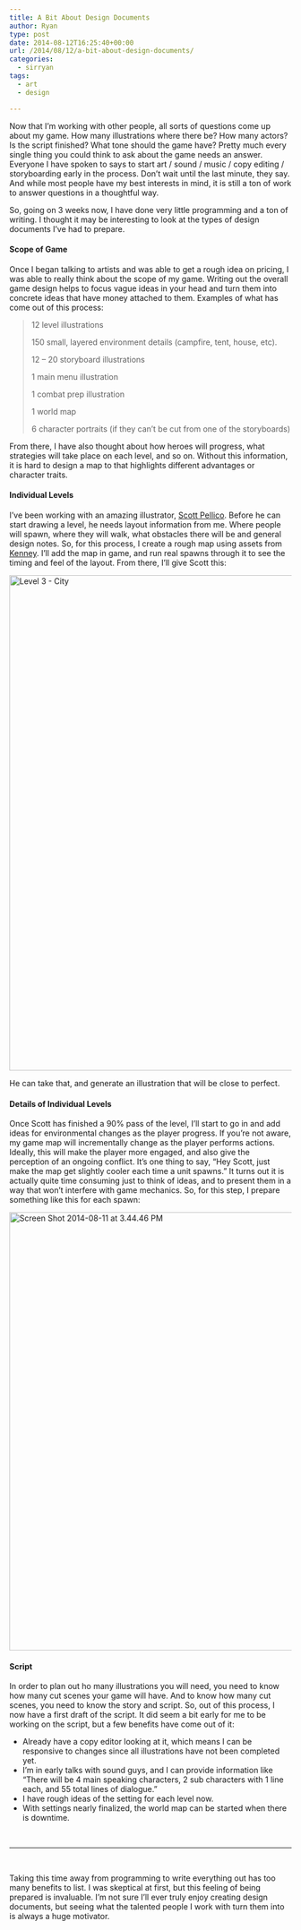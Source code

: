 ```yaml
---
title: A Bit About Design Documents
author: Ryan
type: post
date: 2014-08-12T16:25:40+00:00
url: /2014/08/12/a-bit-about-design-documents/
categories:
  - sirryan
tags:
  - art
  - design

---
```

Now that I&#8217;m working with other people, all sorts of questions come up about my game. How many illustrations where there be? How many actors? Is the script finished? What tone should the game have? Pretty much every single thing you could think to ask about the game needs an answer. Everyone I have spoken to says to start art / sound / music / copy editing / storyboarding early in the process. Don&#8217;t wait until the last minute, they say. And while most people have my best interests in mind, it is still a ton of work to answer questions in a thoughtful way.

<!--more-->

So, going on 3 weeks now, I have done very little programming and a ton of writing. I thought it may be interesting to look at the types of design documents I&#8217;ve had to prepare.

#### Scope of Game

Once I began talking to artists and was able to get a rough idea on pricing, I was able to really think about the scope of my game. Writing out the overall game design helps to focus vague ideas in your head and turn them into concrete ideas that have money attached to them. Examples of what has come out of this process:

> 12 level illustrations
> 
> 150 small, layered environment details (campfire, tent, house, etc).
> 
> 12 &#8211; 20 storyboard illustrations
> 
> 1 main menu illustration
> 
> 1 combat prep illustration
> 
> 1 world map
> 
> 6 character portraits (if they can’t be cut from one of the storyboards)

From there, I have also thought about how heroes will progress, what strategies will take place on each level, and so on. Without this information, it is hard to design a map to that highlights different advantages or character traits.

#### Individual Levels

I&#8217;ve been working with an amazing illustrator, <a href="http://appylon.weebly.com" target="_blank">Scott Pellico</a>. Before he can start drawing a level, he needs layout information from me. Where people will spawn, where they will walk, what obstacles there will be and general design notes. So, for this process, I create a rough map using assets from <a href="http://www.kenney.nl" target="_blank">Kenney</a>. I&#8217;ll add the map in game, and run real spawns through it to see the timing and feel of the layout. From there, I&#8217;ll give Scott this:

<img class="alignnone size-large wp-image-969" src="http://localhost:8888/wp-content/uploads/2014/08/Level-3-City-1-723x1024.jpg" alt="Level 3 - City" width="625" height="885" />

He can take that, and generate an illustration that will be close to perfect.

#### Details of Individual Levels

Once Scott has finished a 90% pass of the level, I&#8217;ll start to go in and add ideas for environmental changes as the player progress. If you&#8217;re not aware, my game map will incrementally change as the player performs actions. Ideally, this will make the player more engaged, and also give the perception of an ongoing conflict. It&#8217;s one thing to say, &#8220;Hey Scott, just make the map get slightly cooler each time a unit spawns.&#8221; It turns out it is actually quite time consuming just to think of ideas, and to present them in a way that won&#8217;t interfere with game mechanics. So, for this step, I prepare something like this for each spawn:

<img class="alignnone size-large wp-image-972" src="http://localhost:8888/wp-content/uploads/2014/08/Screen-Shot-2014-08-11-at-3.44.46-PM-1-817x1024.png" alt="Screen Shot 2014-08-11 at 3.44.46 PM" width="625" height="783" srcset="http://localhost:8888/wp-content/uploads/2014/08/Screen-Shot-2014-08-11-at-3.44.46-PM-1-817x1024.png 817w, http://localhost:8888/wp-content/uploads/2014/08/Screen-Shot-2014-08-11-at-3.44.46-PM-1-239x300.png 239w, http://localhost:8888/wp-content/uploads/2014/08/Screen-Shot-2014-08-11-at-3.44.46-PM-1-768x963.png 768w, http://localhost:8888/wp-content/uploads/2014/08/Screen-Shot-2014-08-11-at-3.44.46-PM-1.png 900w" sizes="(max-width: 625px) 100vw, 625px" />

#### Script

In order to plan out ho many illustrations you will need, you need to know how many cut scenes your game will have. And to know how many cut scenes, you need to know the story and script. So, out of this process, I now have a first draft of the script. It did seem a bit early for me to be working on the script, but a few benefits have come out of it:

  * Already have a copy editor looking at it, which means I can be responsive to changes since all illustrations have not been completed yet.
  * I&#8217;m in early talks with sound guys, and I can provide information like &#8220;There will be 4 main speaking characters, 2 sub characters with 1 line each, and 55 total lines of dialogue.&#8221;
  * I have rough ideas of the setting for each level now.
  * With settings nearly finalized, the world map can be started when there is downtime.

&nbsp;

<hr class="dots" />

&nbsp;

Taking this time away from programming to write everything out has too many benefits to list. I was skeptical at first, but this feeling of being prepared is invaluable. I&#8217;m not sure I&#8217;ll ever truly enjoy creating design documents, but seeing what the talented people I work with turn them into is always a huge motivator.